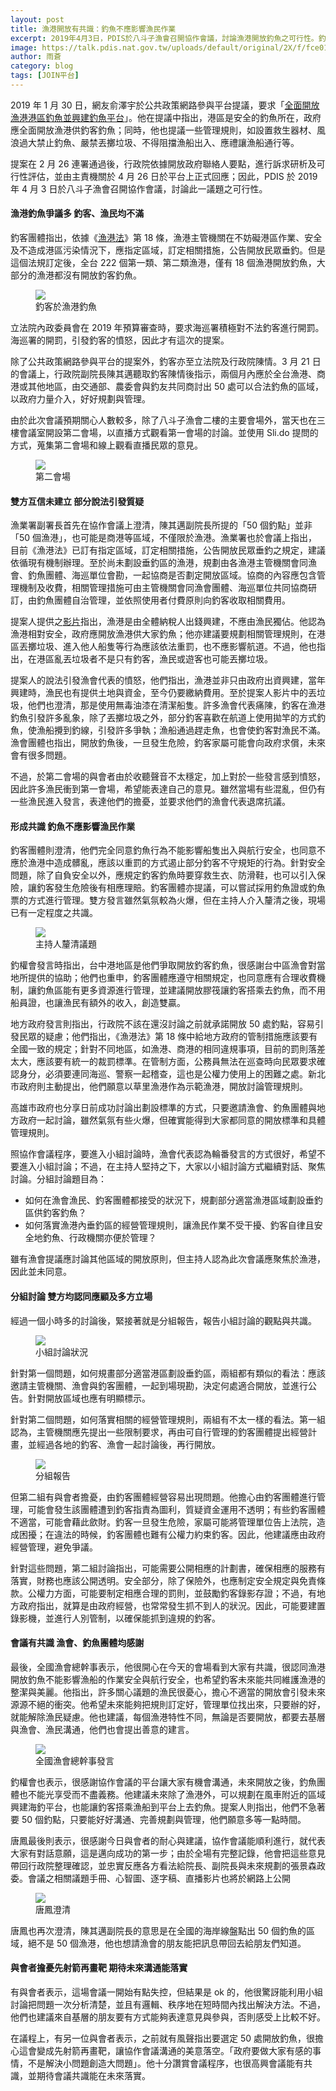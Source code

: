 ```yaml
---
layout: post
title: 漁港開放有共識：釣魚不應影響漁民作業
excerpt: 2019年4月3日，PDIS於八斗子漁會召開協作會議，討論漁港開放釣魚之可行性。釣魚團體與與會漁會代表達成共識，漁港開放釣魚不應影響漁民作業，相關規劃也應該邀集各方一起討論，並落實相關管理。
image: https://talk.pdis.nat.gov.tw/uploads/default/original/2X/f/fce01f91eefae8e261b5acf88f9fc44f147eef04.jpeg
author: 雨蒼
category: blog
tags: [JOIN平台]
---
```


2019 年 1 月 30 日，網友俞澤宇於公共政策網路參與平台提議，要求「[全面開放漁港港區釣魚並興建釣魚平台](https://join.gov.tw/idea/detail/eac7403b-ec58-4337-a605-7930ff2e8e2c)」。他在提議中指出，港區是安全的釣魚所在，政府應全面開放漁港供釣客釣魚；同時，他也提議一些管理規則，如設置救生器材、風浪過大禁止釣魚、嚴禁丟擲垃圾、不得阻擋漁船出入、應禮讓漁船通行等。

提案在 2 月 26 連署通過後，行政院依據開放政府聯絡人要點，進行訴求研析及可行性評估，並由主責機關於 4 月 26 日於平台上正式回應；因此，PDIS 於 2019 年 4 月 3 日於八斗子漁會召開協作會議，討論此一議題之可行性。

#### 漁港釣魚爭議多 釣客、漁民均不滿

釣客團體指出，依據《[漁港法](https://law.moj.gov.tw/LawClass/LawAll.aspx?pcode=M0050010)》第 18 條，漁港主管機關在不妨礙港區作業、安全及不造成港區污染情況下，應指定區域，訂定相關措施，公告開放民眾垂釣。但是這個法規訂定後，全台 222 個第一類、第二類漁港，僅有 18 個漁港開放釣魚，大部分的漁港都沒有開放釣客釣魚。

<figure>
  <img src="https://talk.pdis.nat.gov.tw/uploads/default/original/2X/f/fce01f91eefae8e261b5acf88f9fc44f147eef04.jpeg">
  <figcaption>釣客於漁港釣魚</figcaption>
</figure>

立法院內政委員會在 2019 年預算審查時，要求海巡署積極對不法釣客進行開罰。海巡署的開罰，引發釣客的憤怒，因此才有這次的提案。

除了公共政策網路參與平台的提案外，釣客亦至立法院及行政院陳情。3 月 21 日的會議上，行政院副院長陳其邁聽取釣客陳情後指示，兩個月內應於全台漁港、商港或其他地區，由交通部、農委會與釣友共同商討出 50 處可以合法釣魚的區域，以政府力量介入，好好規劃與管理。

由於此次會議預期關心人數較多，除了八斗子漁會二樓的主要會場外，當天也在三樓會議室開設第二會場，以直播方式觀看第一會場的討論。並使用 Sli.do 提問的方式，蒐集第二會場和線上觀看直播民眾的意見。

<figure>
  <img src="https://talk.pdis.nat.gov.tw/uploads/default/original/2X/8/8b49804d25485a1fff5aae486851b1db1c92ea32.jpeg">
  <figcaption>第二會場</figcaption>
</figure>

#### 雙方互信未建立 部分說法引發質疑

漁業署副署長首先在協作會議上澄清，陳其邁副院長所提的「50 個釣點」並非「50 個漁港」，也可能是商港等區域，不僅限於漁港。漁業署也於會議上指出，目前《漁港法》已訂有指定區域，訂定相關措施，公告開放民眾垂釣之規定，建議依循現有機制辦理。至於尚未劃設垂釣區的漁港，規劃由各漁港主管機關會同漁會、釣魚團體、海巡單位會勘，一起協商是否劃定開放區域。協商的內容應包含管理機制及收費，相關管理措施可由主管機關會同漁會團體、海巡單位共同協商研訂，由釣魚團體自治管理，並依照使用者付費原則向釣客收取相關費用。

提案人提供之[影片](https://www.facebook.com/angelhaung66/videos/2941953119178916/)指出，漁港是由全體納稅人出錢興建，不應由漁民獨佔。他認為漁港相對安全，政府應開放漁港供大家釣魚；他亦建議要規劃相關管理規則，在港區丟擲垃圾、進入他人船隻等行為應該依法重罰，也不應影響航道。不過，他也指出，在港區亂丟垃圾者不是只有釣客，漁民或遊客也可能丟擲垃圾。

提案人的說法引發漁會代表的憤怒，他們指出，漁港並非只由政府出資興建，當年興建時，漁民也有提供土地與資金，至今仍要繳納費用。至於提案人影片中的丟垃圾，他們也澄清，那是使用無毒油漆在清潔船隻。許多漁會代表痛陳，釣客在漁港釣魚引發許多亂象，除了丟擲垃圾之外，部分釣客喜歡在航道上使用拋竿的方式釣魚，使漁船攪到釣線，引發許多爭執；漁船通過趕走魚，也會使釣客對漁民不滿。漁會團體也指出，開放釣魚後，一旦發生危險，釣客家屬可能會向政府求償，未來會有很多問題。

不過，於第二會場的與會者由於收聽聲音不太穩定，加上對於一些發言感到憤怒，因此許多漁民衝到第一會場，希望能表達自己的意見。雖然當場有些混亂，但仍有一些漁民進入發言，表達他們的擔憂，並要求他們的漁會代表退席抗議。

#### 形成共識 釣魚不應影響漁民作業

釣客團體則澄清，他們完全同意釣魚行為不能影響船隻出入與航行安全，也同意不應於漁港中造成髒亂，應該以重罰的方式遏止部分釣客不守規矩的行為。針對安全問題，除了自負安全以外，應規定釣客釣魚時要穿救生衣、防滑鞋，也可以引入保險，讓釣客發生危險後有相應理賠。釣客團體亦提議，可以嘗試採用釣魚證或釣魚票的方式進行管理。雙方發言雖然氣氛較為火爆，但在主持人介入釐清之後，現場已有一定程度之共識。

<figure>
  <img src="https://talk.pdis.nat.gov.tw/uploads/default/original/2X/7/7b6878475d29d832108bf0fdd4eb914f822adc3a.jpeg">
  <figcaption>主持人釐清議題</figcaption>
</figure>

釣權會發言時指出，台中港地區是他們爭取開放釣客釣魚，很感謝台中區漁會對當地所提供的協助；他們也重申，釣客團體應遵守相關規定，也同意應有合理收費機制，讓釣魚區能有更多資源進行管理，並建議開放膠筏讓釣客搭乘去釣魚，而不用船員證，也讓漁民有額外的收入，創造雙贏。

地方政府發言則指出，行政院不該在還沒討論之前就承諾開放 50 處釣點，容易引發民眾的疑慮；他們指出，《漁港法》第 18 條中給地方政府的管制措施應該要有全國一致的規定；針對不同地區，如漁港、商港的相同違規事項，目前的罰則落差太大，應該要有統一的裁罰標準。在管制方面，公務員無法在巡查時向民眾要求確認身分，必須要連同海巡、警察一起稽查，這也是公權力使用上的困難之處。新北市政府則主動提出，他們願意以草里漁港作為示範漁港，開放討論管理規則。

高雄市政府也分享日前成功討論出劃設標準的方式，只要邀請漁會、釣魚團體與地方政府一起討論，雖然氣氛有些火爆，但確實能得到大家都同意的開放標準和具體管理規則。

照協作會議程序，要進入小組討論時，漁會代表認為輪番發言的方式很好，希望不要進入小組討論；不過，在主持人堅持之下，大家以小組討論方式繼續對話、聚焦討論。分組討論題目為：

* 如何在漁會漁民、釣客團體都接受的狀況下，規劃部分適當漁港區域劃設垂釣區供釣客釣魚？
* 如何落實漁港內垂釣區的經營管理規則，讓漁民作業不受干擾、釣客自律且安全地釣魚、行政機關亦便於管理？

雖有漁會提議應討論其他區域的開放原則，但主持人認為此次會議應聚焦於漁港，因此並未同意。

#### 分組討論 雙方均認同應顧及多方立場

經過一個小時多的討論後，緊接著就是分組報告，報告小組討論的觀點與共識。

<figure>
  <img src="https://talk.pdis.nat.gov.tw/uploads/default/original/2X/3/31a1c1aa07de6ef7afbdc88a16f2835cfd234874.jpeg">
  <figcaption>小組討論狀況</figcaption>
</figure>

針對第一個問題，如何規畫部分適當港區劃設垂釣區，兩組都有類似的看法：應該邀請主管機關、漁會與釣客團體，一起到場現勘，決定何處適合開放，並進行公告。針對開放區域也應有明顯標示。

針對第二個問題，如何落實相關的經營管理規則，兩組有不太一樣的看法。第一組認為，主管機關應先提出一些限制要求，再由可自行管理的釣客團體提出經營計畫，並經過各地的釣客、漁會一起討論後，再行開放。

<figure>
  <img src="https://talk.pdis.nat.gov.tw/uploads/default/original/2X/0/0bc8e196b4c62417f139f1ef6926468a853014b6.jpeg">
  <figcaption>分組報告</figcaption>
</figure>

但第二組有與會者擔憂，由釣客團體經營容易出現問題。他擔心由釣客團體進行管理，可能會發生該團體遭到釣客指責為圖利，質疑資金運用不透明；有些釣客團體不適當，可能會藉此歛財。釣客一旦發生危險，家屬可能將管理單位告上法院，造成困擾；在違法的時候，釣客團體也難有公權力約束釣客。因此，他建議應由政府經營管理，避免爭議。

針對這些問題，第二組討論指出，可能需要公開相應的計劃書，確保相應的服務有落實，財務也應該公開透明。安全部分，除了保險外，也應制定安全規定與免責條款。公權力方面，可能要制定相應合理的罰則，並鼓勵釣客錄影存證；不過，有地方政府指出，就算是由政府經營，也常常發生抓不到人的狀況。因此，可能要建置錄影機，並進行人別管制，以確保能抓到違規的釣客。

#### 會議有共識 漁會、釣魚團體均感謝

最後，全國漁會總幹事表示，他很開心在今天的會場看到大家有共識，很認同漁港開放釣魚不能影響漁船的作業安全與航行安全，也希望釣客未來能共同維護漁港的整潔與美麗。他指出，許多關心議題的漁民很憂心，擔心不適當的開放會引發未來源源不絕的衝突。他希望未來能夠把規則訂定好，管理單位找出來，只要辦的好，就能解除漁民疑慮。他也建議，每個漁港特性不同，無論是否要開放，都要去基層與漁會、漁民溝通，他們也會提出善意的建言。

<figure>
  <img src="https://talk.pdis.nat.gov.tw/uploads/default/original/2X/e/e2b8da9d43a67857f9fbf4421ae539d4ce9f5840.jpeg">
  <figcaption>全國漁會總幹事發言</figcaption>
</figure> 

釣權會也表示，很感謝協作會議的平台讓大家有機會溝通，未來開放之後，釣魚團體也不能光享受而不盡義務。他建議未來除了漁港外，可以規劃在風車附近的區域興建海釣平台，也能讓釣客搭乘漁船到平台上去釣魚。提案人則指出，他們不急著要 50 個釣點，只要能好好溝通、完善規劃與管理，他們願意多等一點時間。

唐鳳最後則表示，很感謝今日與會者的耐心與建議，協作會議能順利進行，就代表大家有對話意願，這是邁向成功的第一步；由於全場有完整記錄，他會把這些意見帶回行政院整理確認，並忠實反應各方看法給院長、副院長與未來規劃的張景森政委。會議之相關議題手冊、心智圖、逐字稿、直播影片也將於網路上公開

<figure>
  <img src="https://talk.pdis.nat.gov.tw/uploads/default/original/2X/d/dd3b8b9c4c4299a34b1b803aaa54773d4001c877.jpeg">
  <figcaption>唐鳳澄清</figcaption>
</figure>

唐鳳也再次澄清，陳其邁副院長的意思是在全國的海岸線盤點出 50 個釣魚的區域，絕不是 50 個漁港，他也想請漁會的朋友能把訊息帶回去給朋友們知道。

#### 與會者擔憂先射箭再畫靶 期待未來溝通能落實

有與會者表示，這場會議一開始有點失控，但結果是 ok 的，他很驚訝能利用小組討論把問題一次分析清楚，並且有邏輯、秩序地在短時間內找出解決方法。不過，他們也建議來自基層的朋友要有方式能夠表達意見與參與，否則感受上比較不好。

在議程上，有另一位與會者表示，之前就有風聲指出要選定 50 處開放釣魚，很擔心這會變成先射箭再畫靶，讓協作會議溝通的美意落空。「政府要做大家有感的事情，不是解決小問題創造大問題」。他十分讚賞會議程序，也很高興會議能有共識，並期待會議共識能在未來落實。
